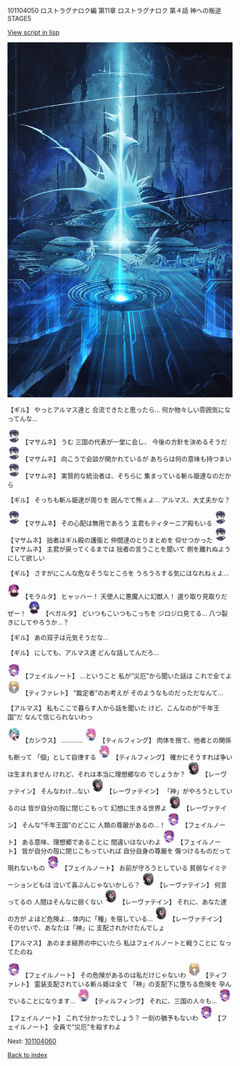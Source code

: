 101104050 ロストラグナロク編 第11章 ロストラグナロク 第４話 神への叛逆 STAGE5

[View script in lisp](../scripts/101104050.txt)

![profound.png](../images/backgrounds/profound.png)

【ギル】
やっとアルマス達と
合流できたと思ったら…
何か物々しい雰囲気になってんな…

<img src="../images/units/3100111.png" alt="3100111.png" height="34"/>
【マサムネ】
うむ
三国の代表が一堂に会し、
今後の方針を決めるそうだ

<img src="../images/units/3100111.png" alt="3100111.png" height="34"/>
【マサムネ】
向こうで会談が開かれているが
あちらは何の意味も持つまい

<img src="../images/units/3100111.png" alt="3100111.png" height="34"/>
【マサムネ】
実質的な統治者は、そちらに
集まっている斬ル姫達なのだから

【ギル】
そっちも斬ル姫達が周りを
囲んでて怖ぇよ…
アルマス、大丈夫かな？

<img src="../images/units/3100111.png" alt="3100111.png" height="34"/>
【マサムネ】
その心配は無用であろう
主君もティターニア殿もいる

<img src="../images/units/3100111.png" alt="3100111.png" height="34"/>
【マサムネ】
拙者はギル殿の護衛と
仲間達のとりまとめを
仰せつかった

<img src="../images/units/3100111.png" alt="3100111.png" height="34"/>
【マサムネ】
主君が戻ってくるまでは
拙者の言うことを聞いて
側を離れぬようにして欲しい

【ギル】
さすがにこんな危なそうなところを
うろうろする気にはなれねぇよ…

<img src="../images/units/3104011.png" alt="3104011.png" height="34"/>
【モラルタ】
ヒャッハー！
天使人に悪魔人に幻獣人！
選り取り見取りだぜー！

<img src="../images/units/3104111.png" alt="3104111.png" height="34"/>
【ベガルタ】
どいつもこいつもこっちを
ジロジロ見てる…
八つ裂きにしてやろうか…？

【ギル】
あの双子は元気そうだな…

【ギル】
にしても、アルマス達
どんな話してんだろ…

<img src="../images/units/3401911.png" alt="3401911.png" height="34"/>
【フェイルノート】
…ということ
私が“災厄”から聞いた話は
これで全てよ

<img src="../images/units/3503211.png" alt="3503211.png" height="34"/>
【ティファレト】
“裁定者”のお考えが
そのようなものだっただなんて…

【アルマス】
私もここで暮らす人から話を聞いた
けど、こんなのが“千年王国”だ
なんて信じられないわっ

<img src="../images/units/3303111.png" alt="3303111.png" height="34"/>
【カシウス】
…………

<img src="../images/units/3101411.png" alt="3101411.png" height="34"/>
【ティルフィング】
肉体を捨て、他者との関係も断って
「個」として自律する

<img src="../images/units/3101411.png" alt="3101411.png" height="34"/>
【ティルフィング】
確かにそうすれば争いは生まれません
けれど、それは本当に理想郷なの
でしょうか？

<img src="../images/units/3100211.png" alt="3100211.png" height="34"/>
【レーヴァテイン】
そんなわけ…ない

<img src="../images/units/3100211.png" alt="3100211.png" height="34"/>
【レーヴァテイン】
「神」がやろうとしているのは
皆が自分の殻に閉じこもって
幻想に生きる世界よ

<img src="../images/units/3100211.png" alt="3100211.png" height="34"/>
【レーヴァテイン】
そんな“千年王国”のどこに
人類の尊厳があるの…！

<img src="../images/units/3401911.png" alt="3401911.png" height="34"/>
【フェイルノート】
ある意味、理想郷であることに
間違いはないわよ

<img src="../images/units/3401911.png" alt="3401911.png" height="34"/>
【フェイルノート】
皆が自分の殻に閉じこもっていれば
自分自身の尊厳を
傷つけるものだって現れないもの

<img src="../images/units/3401911.png" alt="3401911.png" height="34"/>
【フェイルノート】
お前が守ろうとしている
貧弱なイミテーションどもは
泣いて喜ぶんじゃないかしら？

<img src="../images/units/3100211.png" alt="3100211.png" height="34"/>
【レーヴァテイン】
何言ってるの
人間はそんなに弱くない

<img src="../images/units/3100211.png" alt="3100211.png" height="34"/>
【レーヴァテイン】
それに、あなた達の方が
よほど危険よ…
体内に「種」を宿している…

<img src="../images/units/3100211.png" alt="3100211.png" height="34"/>
【レーヴァテイン】
そのせいで、あなたは「神」に
支配されかけたんでしょ

【アルマス】
あのまま結界の中にいたら
私はフェイルノートと戦うことに
なってたのね

<img src="../images/units/3401911.png" alt="3401911.png" height="34"/>
【フェイルノート】
その危険があるのは私だけじゃないわ

<img src="../images/units/3503211.png" alt="3503211.png" height="34"/>
【ティファレト】
霊装支配されている斬ル姫は全て
「神」の支配下に堕ちる危険を
孕んでいることになります…

<img src="../images/units/3101411.png" alt="3101411.png" height="34"/>
【ティルフィング】
それに、三国の人々も…

<img src="../images/units/3401911.png" alt="3401911.png" height="34"/>
【フェイルノート】
これで分かったでしょう？
一刻の猶予もないわ

<img src="../images/units/3401911.png" alt="3401911.png" height="34"/>
【フェイルノート】
全員で“災厄”を殺すわよ

Next: [101104060](101104060.md)

[Back to index](index.md)
